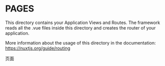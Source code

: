# PAGES

This directory contains your Application Views and Routes.
The framework reads all the .vue files inside this directory and creates the router of your application.

More information about the usage of this directory in the documentation:
https://nuxtjs.org/guide/routing


页面

